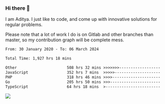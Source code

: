 ### Hi there 👋

I am Aditya. I just like to code, and come up with innovative solutions for regular problems.

Please note that a lot of work I do is on Gitlab and other branches than master, so my contribution graph will be complete mess.

<!--START_SECTION:waka-->

```txt
From: 30 January 2020 - To: 06 March 2024

Total Time: 1,927 hrs 18 mins

Other                      508 hrs 32 mins >>>>>>>------------------   26.39 %
JavaScript                 352 hrs 7 mins  >>>>>--------------------   18.27 %
PHP                        318 hrs 46 mins >>>>---------------------   16.54 %
Go                         205 hrs 50 mins >>>----------------------   10.68 %
TypeScript                 64 hrs 18 mins  >------------------------   03.34 %
```

<!--END_SECTION:waka-->

![](https://komarev.com/ghpvc/?username=BrainBuzzer)
